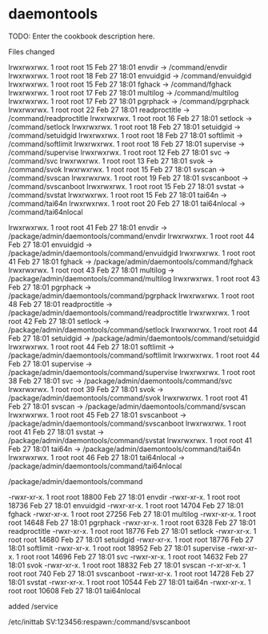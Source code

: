# daemontools

TODO: Enter the cookbook description here.

Files changed

lrwxrwxrwx.  1 root root  15 Feb 27 18:01 envdir -> /command/envdir
lrwxrwxrwx.  1 root root  18 Feb 27 18:01 envuidgid -> /command/envuidgid
lrwxrwxrwx.  1 root root  15 Feb 27 18:01 fghack -> /command/fghack
lrwxrwxrwx.  1 root root  17 Feb 27 18:01 multilog -> /command/multilog
lrwxrwxrwx.  1 root root  17 Feb 27 18:01 pgrphack -> /command/pgrphack
lrwxrwxrwx.  1 root root  22 Feb 27 18:01 readproctitle -> /command/readproctitle
lrwxrwxrwx.  1 root root  16 Feb 27 18:01 setlock -> /command/setlock
lrwxrwxrwx.  1 root root  18 Feb 27 18:01 setuidgid -> /command/setuidgid
lrwxrwxrwx.  1 root root  18 Feb 27 18:01 softlimit -> /command/softlimit
lrwxrwxrwx.  1 root root  18 Feb 27 18:01 supervise -> /command/supervise
lrwxrwxrwx.  1 root root  12 Feb 27 18:01 svc -> /command/svc
lrwxrwxrwx.  1 root root  13 Feb 27 18:01 svok -> /command/svok
lrwxrwxrwx.  1 root root  15 Feb 27 18:01 svscan -> /command/svscan
lrwxrwxrwx.  1 root root  19 Feb 27 18:01 svscanboot -> /command/svscanboot
lrwxrwxrwx.  1 root root  15 Feb 27 18:01 svstat -> /command/svstat
lrwxrwxrwx.  1 root root  15 Feb 27 18:01 tai64n -> /command/tai64n
lrwxrwxrwx.  1 root root  20 Feb 27 18:01 tai64nlocal -> /command/tai64nlocal

lrwxrwxrwx.  1 root root  41 Feb 27 18:01 envdir -> /package/admin/daemontools/command/envdir
lrwxrwxrwx.  1 root root  44 Feb 27 18:01 envuidgid -> /package/admin/daemontools/command/envuidgid
lrwxrwxrwx.  1 root root  41 Feb 27 18:01 fghack -> /package/admin/daemontools/command/fghack
lrwxrwxrwx.  1 root root  43 Feb 27 18:01 multilog -> /package/admin/daemontools/command/multilog
lrwxrwxrwx.  1 root root  43 Feb 27 18:01 pgrphack -> /package/admin/daemontools/command/pgrphack
lrwxrwxrwx.  1 root root  48 Feb 27 18:01 readproctitle -> /package/admin/daemontools/command/readproctitle
lrwxrwxrwx.  1 root root  42 Feb 27 18:01 setlock -> /package/admin/daemontools/command/setlock
lrwxrwxrwx.  1 root root  44 Feb 27 18:01 setuidgid -> /package/admin/daemontools/command/setuidgid
lrwxrwxrwx.  1 root root  44 Feb 27 18:01 softlimit -> /package/admin/daemontools/command/softlimit
lrwxrwxrwx.  1 root root  44 Feb 27 18:01 supervise -> /package/admin/daemontools/command/supervise
lrwxrwxrwx.  1 root root  38 Feb 27 18:01 svc -> /package/admin/daemontools/command/svc
lrwxrwxrwx.  1 root root  39 Feb 27 18:01 svok -> /package/admin/daemontools/command/svok
lrwxrwxrwx.  1 root root  41 Feb 27 18:01 svscan -> /package/admin/daemontools/command/svscan
lrwxrwxrwx.  1 root root  45 Feb 27 18:01 svscanboot -> /package/admin/daemontools/command/svscanboot
lrwxrwxrwx.  1 root root  41 Feb 27 18:01 svstat -> /package/admin/daemontools/command/svstat
lrwxrwxrwx.  1 root root  41 Feb 27 18:01 tai64n -> /package/admin/daemontools/command/tai64n
lrwxrwxrwx.  1 root root  46 Feb 27 18:01 tai64nlocal -> /package/admin/daemontools/command/tai64nlocal

/package/admin/daemontools/command

-rwxr-xr-x. 1 root root 18800 Feb 27 18:01 envdir
-rwxr-xr-x. 1 root root 18736 Feb 27 18:01 envuidgid
-rwxr-xr-x. 1 root root 14704 Feb 27 18:01 fghack
-rwxr-xr-x. 1 root root 27256 Feb 27 18:01 multilog
-rwxr-xr-x. 1 root root 14648 Feb 27 18:01 pgrphack
-rwxr-xr-x. 1 root root  6328 Feb 27 18:01 readproctitle
-rwxr-xr-x. 1 root root 18776 Feb 27 18:01 setlock
-rwxr-xr-x. 1 root root 14680 Feb 27 18:01 setuidgid
-rwxr-xr-x. 1 root root 18776 Feb 27 18:01 softlimit
-rwxr-xr-x. 1 root root 18952 Feb 27 18:01 supervise
-rwxr-xr-x. 1 root root 14696 Feb 27 18:01 svc
-rwxr-xr-x. 1 root root 14632 Feb 27 18:01 svok
-rwxr-xr-x. 1 root root 18832 Feb 27 18:01 svscan
-r-xr-xr-x. 1 root root   740 Feb 27 18:01 svscanboot
-rwxr-xr-x. 1 root root 14728 Feb 27 18:01 svstat
-rwxr-xr-x. 1 root root 10544 Feb 27 18:01 tai64n
-rwxr-xr-x. 1 root root 10608 Feb 27 18:01 tai64nlocal

added
/service

/etc/inittab
SV:123456:respawn:/command/svscanboot